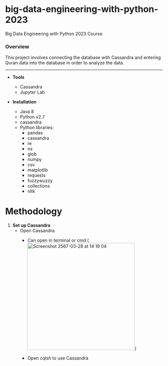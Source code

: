 # big-data-engineering-with-python-2023
Big Data Engineering with Python 2023 Course


### Overview
This project involves connecting the database with Cassandra and entering Quran data into the database in order to analyze the data.

-----
* **Tools**
    * Cassandra
    * Jupyter Lab

* **Installation**
    * Java 8
    * Python v2.7
    * cassandra
    * Python libraries:
        * pandas
        * cassandra
        * re
        * os
        * glob
        * numpy
        * csv
        * matplotlib
        * requests
        * fuzzywuzzy
        * collections
        * nltk

# Methodology
1. **Set up Cassandra**
    * Open Cassandra
        * Can open in terminal or cmd
(<img width="343" alt="Screenshot 2567-03-28 at 14 19 04" src="https://github.com/hilmanyusoh/assets/118374893/a06c5f44-0de5-4491-9f84-ff2db0e82fc2">)
        
        * Open cqlsh to use Cassandra

